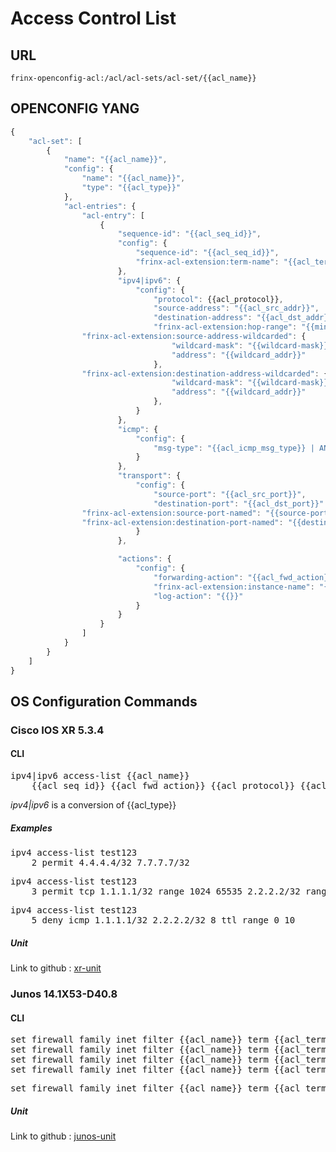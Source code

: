 # Access Control List

## URL

```
frinx-openconfig-acl:/acl/acl-sets/acl-set/{{acl_name}}
```

## OPENCONFIG YANG


```javascript
{
    "acl-set": [
        {
            "name": "{{acl_name}}",
            "config": {
            	"name": "{{acl_name}}",
            	"type": "{{acl_type}}"
            },
            "acl-entries": {
                "acl-entry": [
                    {
                        "sequence-id": "{{acl_seq_id}}",
                        "config": {
                            "sequence-id": "{{acl_seq_id}}",
                            "frinx-acl-extension:term-name": "{{acl_term_name}}"
                        },
                        "ipv4|ipv6": {
                            "config": {
                            	"protocol": {{acl_protocol}},
                            	"source-address": "{{acl_src_addr}}",
                            	"destination-address": "{{acl_dst_addr}}",
                            	"frinx-acl-extension:hop-range": "{{min_acl_ttl}}..{{max_acl_ttl}}",
				"frinx-acl-extension:source-address-wildcarded": {
                                    "wildcard-mask": "{{wildcard-mask}}",
                                    "address": "{{wildcard_addr}}"
                                },
				"frinx-acl-extension:destination-address-wildcarded": {
                                    "wildcard-mask": "{{wildcard-mask}}",
                                    "address": "{{wildcard_addr}}"
                                },
                            }
                        },
                        "icmp": {
                            "config": {
                            	"msg-type": "{{acl_icmp_msg_type}} | ANY"
                            }
                        },
                        "transport": {
                            "config": {
                            	"source-port": "{{acl_src_port}}",
                            	"destination-port": "{{acl_dst_port}}"
				"frinx-acl-extension:source-port-named": "{{source-port-named}}"
				"frinx-acl-extension:destination-port-named": "{{destination-port-named}}"
                            }
                        },

                        "actions": {
                            "config": {
                                "forwarding-action": "{{acl_fwd_action}}",
                                "frinx-acl-extension:instance-name": "{{acl_instance_name}}",
                                "log-action": "{{}}"
                            }
                        }
                    }
                ]
            }
        }
    ]
}
```

## OS Configuration Commands

### Cisco IOS XR 5.3.4

#### CLI

<pre>
ipv4|ipv6 access-list {{acl_name}} 
	{{acl_seq_id}} {{acl_fwd_action}} {{acl_protocol}} {{acl_src_addr}} {range {{acl_src_port}} }  {{acl_dst_addr}} {range {{acl_dst_port}} } {{acl_icmp_msg_type}} ttl range {{min_acl_ttl}} {{max_acl_ttl}}
</pre>

*ipv4|ipv6* is a conversion of {{acl_type}}


##### Examples

<pre>
ipv4 access-list test123
	2 permit 4.4.4.4/32 7.7.7.7/32
</pre>

<pre>
ipv4 access-list test123
	3 permit tcp 1.1.1.1/32 range 1024 65535 2.2.2.2/32 range 0 1023
</pre>

<pre>
ipv4 access-list test123
	5 deny icmp 1.1.1.1/32 2.2.2.2/32 8 ttl range 0 10
</pre>

##### Unit

Link to github : [xr-unit](https://github.com/FRINXio/cli-units/tree/master/ios-xr/acl)

### Junos 14.1X53-D40.8

#### CLI

<pre>
set firewall family inet filter {{acl_name}} term {{acl_term_name}} from source-address {{acl_src_addr}}
set firewall family inet filter {{acl_name}} term {{acl_term_name}} from protocol {{acl_protocol}}
set firewall family inet filter {{acl_name}} term {{acl_term_name}} from destination-port {{acl_dst_port}}
set firewall family inet filter {{acl_name}} term {{acl_term_name}} then {{acl_fwd_action}}
</pre>

<pre>
set firewall family inet filter {{acl_name}} term {{acl_term_name}} then routing-instance {{acl_instance_name}}
</pre>

##### Unit

Link to github : [junos-unit](https://github.com/FRINXio/unitopo-units/tree/master/junos/junos-17-acl-unit)
